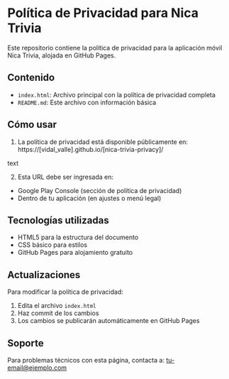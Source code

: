 # Política de Privacidad para Nica Trivia

Este repositorio contiene la política de privacidad para la aplicación móvil Nica Trivia, alojada en GitHub Pages.

## Contenido

- `index.html`: Archivo principal con la política de privacidad completa
- `README.md`: Este archivo con información básica

## Cómo usar

1. La política de privacidad está disponible públicamente en:
https://[vidal_valle].github.io/[nica-trivia-privacy]/

text

2. Esta URL debe ser ingresada en:
- Google Play Console (sección de política de privacidad)
- Dentro de tu aplicación (en ajustes o menú legal)

## Tecnologías utilizadas

- HTML5 para la estructura del documento
- CSS básico para estilos
- GitHub Pages para alojamiento gratuito

## Actualizaciones

Para modificar la política de privacidad:

1. Edita el archivo `index.html`
2. Haz commit de los cambios
3. Los cambios se publicarán automáticamente en GitHub Pages

## Soporte

Para problemas técnicos con esta página, contacta a:
[tu-email@ejemplo.com](mailto:tu-email@ejemplo.com)
